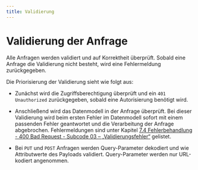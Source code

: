 ```yaml
---
title: Validierung
---
```


# Validierung der Anfrage

Alle Anfragen werden validiert und auf Korrektheit überprüft. Sobald eine Anfrage die Validierung nicht besteht, wird eine Fehlermeldung zurückgegeben.

Die Priorisierung der Validierung sieht wie folgt aus:

- Zunächst wird die Zugriffsberechtigung überprüft und ein `401 Unauthorized` zurückgegeben, sobald eine Autorisierung benötigt wird.

- Anschließend wird das Datenmodell in der Anfrage überprüft. Bei dieser Validierung wird beim ersten Fehler im Datenmodell sofort mit einem passenden Fehler geantwortet und die Verarbeitung der Anfrage abgebrochen. Fehlermeldungen sind unter Kapitel [7.4 Fehlerbehandlung - 400 Bad Request - Subcode 03 – „Validierungsfehler“](./fehlerbehandlung.md#400-bad-request) gelistet.

- Bei `PUT` und `POST` Anfragen werden Query-Parameter dekodiert und wie Attributwerte des Payloads validiert. Query-Parameter werden nur URL-kodiert angenommen.